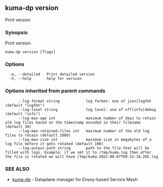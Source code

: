 ## kuma-dp version

Print version

### Synopsis

Print version.

```
kuma-dp version [flags]
```

### Options

```
  -a, --detailed   Print detailed version
  -h, --help       help for version
```

### Options inherited from parent commands

```
      --log-format string            log format: one of json|logfmt (default "logfmt")
      --log-level string             log level: one of off|info|debug (default "info")
      --log-max-age int              maximum number of days to retain old log files based on the timestamp encoded in their filename (default 30)
      --log-max-retained-files int   maximum number of the old log files to retain (default 1000)
      --log-max-size int             maximum size in megabytes of a log file before it gets rotated (default 100)
      --log-output-path string       path to the file that will be filled with logs. Example: if we set it to /tmp/kuma.log then after the file is rotated we will have /tmp/kuma-2021-06-07T09-15-18.265.log
```

### SEE ALSO

* [kuma-dp](kuma-dp.md)	 - Dataplane manager for Envoy-based Service Mesh

